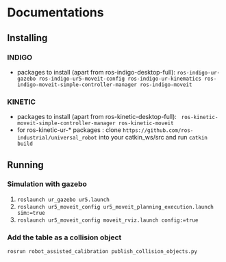 # Documentations
## Installing
### INDIGO
- packages to install (apart from ros-indigo-desktop-full): ```ros-indigo-ur-gazebo ros-indigo-ur5-moveit-config ros-indigo-ur-kinematics ros-indigo-moveit-simple-controller-manager ros-indigo-moveit```

### KINETIC
- packages to install (apart from ros-kinetic-desktop-full): ``` ros-kinetic-moveit-simple-controller-manager ros-kinetic-moveit```
- for ros-kinetic-ur-* packages : clone ```https://github.com/ros-industrial/universal_robot``` into your catkin_ws/src and run ```catkin build```

## Running
### Simulation with gazebo
1. ```roslaunch ur_gazebo ur5.launch```
2. ```roslaunch ur5_moveit_config ur5_moveit_planning_execution.launch sim:=true```
3. ```roslaunch ur5_moveit_config moveit_rviz.launch config:=true```

### Add the table as a collision object

```rosrun robot_assisted_calibration publish_collision_objects.py```
